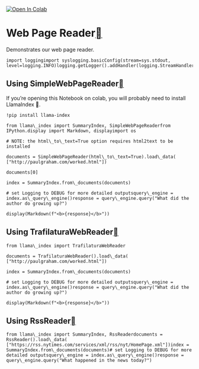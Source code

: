 [![Open In Colab](https://colab.research.google.com/assets/colab-badge.svg)](https://colab.research.google.com/github/run-llama/llama_index/blob/main/docs/examples/data_connectors/WebPageDemo.ipynb)

Web Page Reader[](#web-page-reader "Permalink to this heading")
================================================================

Demonstrates our web page reader.


```
import loggingimport syslogging.basicConfig(stream=sys.stdout, level=logging.INFO)logging.getLogger().addHandler(logging.StreamHandler(stream=sys.stdout))
```
Using SimpleWebPageReader[](#using-simplewebpagereader "Permalink to this heading")
------------------------------------------------------------------------------------

If you’re opening this Notebook on colab, you will probably need to install LlamaIndex 🦙.


```
!pip install llama-index
```

```
from llama\_index import SummaryIndex, SimpleWebPageReaderfrom IPython.display import Markdown, displayimport os
```

```
# NOTE: the html\_to\_text=True option requires html2text to be installed
```

```
documents = SimpleWebPageReader(html\_to\_text=True).load\_data(    ["http://paulgraham.com/worked.html"])
```

```
documents[0]
```

```
index = SummaryIndex.from\_documents(documents)
```

```
# set Logging to DEBUG for more detailed outputsquery\_engine = index.as\_query\_engine()response = query\_engine.query("What did the author do growing up?")
```

```
display(Markdown(f"<b>{response}</b>"))
```
Using TrafilaturaWebReader[](#using-trafilaturawebreader "Permalink to this heading")
--------------------------------------------------------------------------------------


```
from llama\_index import TrafilaturaWebReader
```

```
documents = TrafilaturaWebReader().load\_data(    ["http://paulgraham.com/worked.html"])
```

```
index = SummaryIndex.from\_documents(documents)
```

```
# set Logging to DEBUG for more detailed outputsquery\_engine = index.as\_query\_engine()response = query\_engine.query("What did the author do growing up?")
```

```
display(Markdown(f"<b>{response}</b>"))
```
Using RssReader[](#using-rssreader "Permalink to this heading")
----------------------------------------------------------------


```
from llama\_index import SummaryIndex, RssReaderdocuments = RssReader().load\_data(    ["https://rss.nytimes.com/services/xml/rss/nyt/HomePage.xml"])index = SummaryIndex.from\_documents(documents)# set Logging to DEBUG for more detailed outputsquery\_engine = index.as\_query\_engine()response = query\_engine.query("What happened in the news today?")
```
